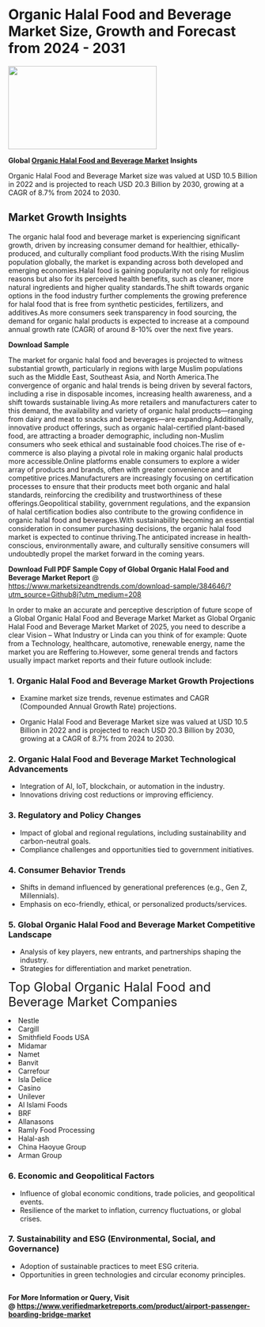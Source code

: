 <H1>Organic Halal Food and Beverage Market Size, Growth and Forecast from 2024 - 2031</H1><img class="aligncenter size-medium wp-image-584254" src="https://thirdeyenews.in/wp-content/uploads/2024/09/Global-Market-Research-300x168.jpeg" alt="" width="300" height="168" /><p><strong>Global&nbsp;<a href="https://www.marketsizeandtrends.com/download-sample/384646/?utm_source=Github8j?utm_medium=208">Organic Halal Food and Beverage Market</a> Insights</strong></p><p>Organic Halal Food and Beverage Market size was valued at USD 10.5 Billion in 2022 and is projected to reach USD 20.3 Billion by 2030, growing at a CAGR of 8.7% from 2024 to 2030.</p><p><h2>Market Growth Insights</h2> <p>The organic halal food and beverage market is experiencing significant growth, driven by increasing consumer demand for healthier, ethically-produced, and culturally compliant food products.With the rising Muslim population globally, the market is expanding across both developed and emerging economies.Halal food is gaining popularity not only for religious reasons but also for its perceived health benefits, such as cleaner, more natural ingredients and higher quality standards.The shift towards organic options in the food industry further complements the growing preference for halal food that is free from synthetic pesticides, fertilizers, and additives.As more consumers seek transparency in food sourcing, the demand for organic halal products is expected to increase at a compound annual growth rate (CAGR) of around 8-10% over the next five years.</p> <p><strong>Download Sample</strong></p> <p>The market for organic halal food and beverages is projected to witness substantial growth, particularly in regions with large Muslim populations such as the Middle East, Southeast Asia, and North America.The convergence of organic and halal trends is being driven by several factors, including a rise in disposable incomes, increasing health awareness, and a shift towards sustainable living.As more retailers and manufacturers cater to this demand, the availability and variety of organic halal products—ranging from dairy and meat to snacks and beverages—are expanding.Additionally, innovative product offerings, such as organic halal-certified plant-based food, are attracting a broader demographic, including non-Muslim consumers who seek ethical and sustainable food choices.The rise of e-commerce is also playing a pivotal role in making organic halal products more accessible.Online platforms enable consumers to explore a wider array of products and brands, often with greater convenience and at competitive prices.Manufacturers are increasingly focusing on certification processes to ensure that their products meet both organic and halal standards, reinforcing the credibility and trustworthiness of these offerings.Geopolitical stability, government regulations, and the expansion of halal certification bodies also contribute to the growing confidence in organic halal food and beverages.With sustainability becoming an essential consideration in consumer purchasing decisions, the organic halal food market is expected to continue thriving.The anticipated increase in health-conscious, environmentally aware, and culturally sensitive consumers will undoubtedly propel the market forward in the coming years.<p><span class=""><strong>Download Full PDF Sample Copy of Global Organic Halal Food and Beverage Market Report</strong> @ <a href="https://www.marketsizeandtrends.com/download-sample/384646/?utm_source=Github8j?utm_medium=208" target="_blank">https://www.marketsizeandtrends.com/download-sample/384646/?utm_source=Github8j?utm_medium=208</a></span></p><p>In order to make an accurate and perceptive description of future scope of a Global&nbsp;Organic Halal Food and Beverage Market Market as Global&nbsp;Organic Halal Food and Beverage Market Market of 2025, you need to describe a clear Vision &ndash; What Industry or Linda can you think of for example: Quote from a Technology, healthcare, automotive, renewable energy, name the market you are Reffering to.However, some general trends and factors usually impact market reports and their future outlook include:</p><h3>1.&nbsp;<strong>Organic Halal Food and Beverage Market Growth Projections</strong></h3><ul><li>Examine market size trends, revenue estimates and CAGR (Compounded Annual Growth Rate) projections.</li><li><p>Organic Halal Food and Beverage Market size was valued at USD 10.5 Billion in 2022 and is projected to reach USD 20.3 Billion by 2030, growing at a CAGR of 8.7% from 2024 to 2030.</p></li></ul><h3>2.&nbsp;<strong>Organic Halal Food and Beverage Market Technological Advancements</strong></h3><ul><li>Integration of AI, IoT, blockchain, or automation in the industry.</li><li>Innovations driving cost reductions or improving efficiency.</li></ul><h3>3.&nbsp;<strong>Regulatory and Policy Changes</strong></h3><ul><li>Impact of global and regional regulations, including sustainability and carbon-neutral goals.</li><li>Compliance challenges and opportunities tied to government initiatives.</li></ul><h3>4.&nbsp;<strong>Consumer Behavior Trends</strong></h3><ul><li>Shifts in demand influenced by generational preferences (e.g., Gen Z, Millennials).</li><li>Emphasis on eco-friendly, ethical, or personalized products/services.</li></ul><h3>5.&nbsp;<strong>Global Organic Halal Food and Beverage Market Competitive Landscape</strong></h3><ul><li>Analysis of key players, new entrants, and partnerships shaping the industry.</li><li>Strategies for differentiation and market penetration.</li></ul><p data-pm-slice="1 1 []"><span style="color: inherit; font-family: inherit; font-size: 25px;">Top Global Organic Halal Food and Beverage Market Companies</span></p><div class="" data-test-id=""><p><li>Nestle</li><li> Cargill</li><li> Smithfield Foods USA</li><li> Midamar</li><li> Namet</li><li> Banvit</li><li> Carrefour</li><li> Isla Delice</li><li> Casino</li><li> Unilever</li><li> Al Islami Foods</li><li> BRF</li><li> Allanasons</li><li> Ramly Food Processing</li><li> Halal-ash</li><li> China Haoyue Group</li><li> Arman Group</li></p></div><h3>6.&nbsp;<strong>Economic and Geopolitical Factors</strong></h3><ul><li>Influence of global economic conditions, trade policies, and geopolitical events.</li><li>Resilience of the market to inflation, currency fluctuations, or global crises.</li></ul><h3>7.&nbsp;<strong>Sustainability and ESG (Environmental, Social, and Governance)</strong></h3><ul><li>Adoption of sustainable practices to meet ESG criteria.</li><li>Opportunities in green technologies and circular economy principles.</li></ul><h2><strong style="font-size: 14px;">For More Information or Query, Visit @&nbsp;</strong><a style="background-color: #ffffff; font-size: 14px;" href="https://www.marketsizeandtrends.com/report/organic-halal-food-and-beverage-market/" target="_blank">https://www.verifiedmarketreports.com/product/airport-passenger-boarding-bridge-market</a></h2>